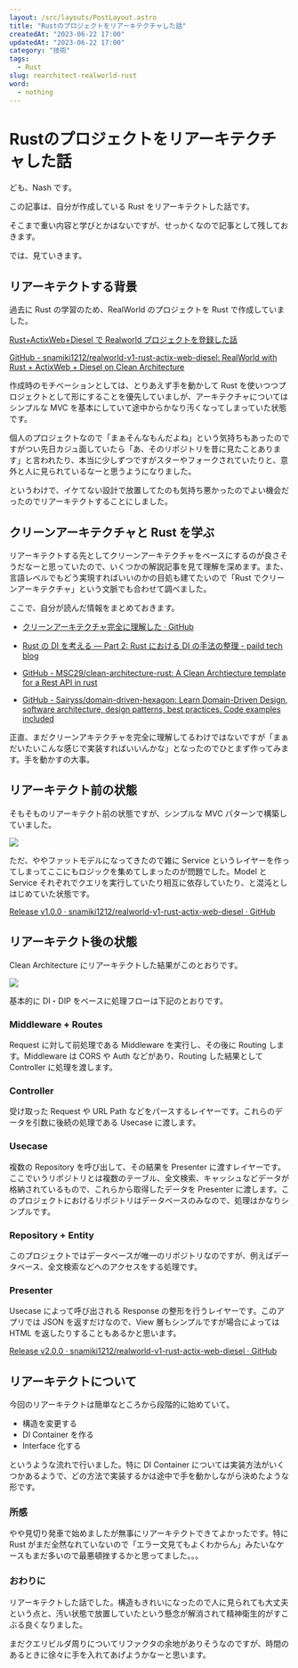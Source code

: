 ```yaml
---
layout: /src/layouts/PostLayout.astro
title: "Rustのプロジェクトをリアーキテクチャした話"
createdAt: "2023-06-22 17:00"
updatedAt: "2023-06-22 17:00"
category: "技術"
tags:
  - Rust
slug: rearchitect-realworld-rust
word:
  - nothing
---
```


# Rustのプロジェクトをリアーキテクチャした話

ども、Nash です。

この記事は、自分が作成している Rust をリアーキテクトした話です。

そこまで重い内容と学びとかはないですが、せっかくなので記事として残しておきます。

では、見ていきます。

## リアーキテクトする背景

過去に Rust の学習のため、RealWorld のプロジェクトを Rust で作成していました。

[Rust+ActixWeb+Diesel で Realworld プロジェクトを登録した話](/rust-actix-web-diesel-realworld/)

[GitHub - snamiki1212/realworld-v1-rust-actix-web-diesel: RealWorld with Rust + ActixWeb + Diesel on Clean Architecture](https://github.com/snamiki1212/realworld-v1-rust-actix-web-diesel)

作成時のモチベーションとしては、とりあえず手を動かして Rust を使いつつプロジェクトとして形にすることを優先していましが、アーキテクチャについてはシンプルな MVC を基本にしていて途中からかなり汚くなってしまっていた状態です。

個人のプロジェクトなので「まぁそんなもんだよね」という気持ちもあったのですがつい先日カジュ面していたら「あ、そのリポジトリを昔に見たことあります」と言われたり、本当に少しずつですがスターやフォークされていたりと、意外と人に見られているなーと思うようになりました。

というわけで、イケてない設計で放置してたのも気持ち悪かったのでよい機会だったのでリアーキテクトすることにしました。

## クリーンアーキテクチャと Rust を学ぶ

リアーキテクトする先としてクリーンアーキテクチャをベースにするのが良さそうだなーと思っていたので、いくつかの解説記事を見て理解を深めます。また、言語レベルでもどう実現すればいいのかの目処も建てたいので「Rust でクリーンアーキテクチャ」という文脈でも合わせて調べました。

ここで、自分が読んだ情報をまとめておきます。

- [クリーンアーキテクチャ完全に理解した · GitHub](https://gist.github.com/mpppk/609d592f25cab9312654b39f1b357c60)

- [Rust の DI を考える –– Part 2: Rust における DI の手法の整理 - paild tech blog](https://techblog.paild.co.jp/entry/2023/06/12/170637)
- [GitHub - MSC29/clean-architecture-rust: A Clean Archtiecture template for a Rest API in rust](https://github.com/MSC29/clean-architecture-rust/tree/main)
- [GitHub - Sairyss/domain-driven-hexagon: Learn Domain-Driven Design, software architecture, design patterns, best practices. Code examples included](https://github.com/Sairyss/domain-driven-hexagon)

正直、まだクリーンアキテクチャを完全に理解してるわけではないですが「まぁだいたいこんな感じで実装すればいいんかな」となったのでひとまず作ってみます。手を動かすの大事。

## リアーキテクト前の状態

そもそものリアーキテクト前の状態ですが、シンプルな MVC パターンで構築していました。

[![](https://mermaid.ink/img/pako:eNqVUk1PwzAM_StRToA2eq_QJLZynJDYkXLwEm8EtUlx3CE07b_TJC2rqk2Imz_es9-zfJTKaZS59PjZolVYGNgT1KUVAhQ7EqvKoOWQN0BslGnAslgbrSv8AkIBfpQ9bGmR1b9pdjclrpxlclWFFIjnLBJfdwjcEr5l0Jh78lPyBulgVFzZhxOaT9UL1GJZ2lBLdsR8sRipzgUF-z7aHFkLqLPEXMzjhLODaf_Re7O3gp14SfPE8_YDFQeVNyOZ_bZO5u2Fib21ft3gOXSKZSyGcrH8A_sf3V18QGJhbJTuG2c9XtWe2lfEp_uGgyaYnMkaqQajuyc7BkIp-R1rLGXehRp30FZcytKeOmjbaGB80qb7PJnvoPI4k9Cy23xbJXOmFgdQ_6hDESNnnZ45_vTpB2sR_2U?type=png)](https://mermaid.live/edit#pako:eNqVUk1PwzAM_StRToA2eq_QJLZynJDYkXLwEm8EtUlx3CE07b_TJC2rqk2Imz_es9-zfJTKaZS59PjZolVYGNgT1KUVAhQ7EqvKoOWQN0BslGnAslgbrSv8AkIBfpQ9bGmR1b9pdjclrpxlclWFFIjnLBJfdwjcEr5l0Jh78lPyBulgVFzZhxOaT9UL1GJZ2lBLdsR8sRipzgUF-z7aHFkLqLPEXMzjhLODaf_Re7O3gp14SfPE8_YDFQeVNyOZ_bZO5u2Fib21ft3gOXSKZSyGcrH8A_sf3V18QGJhbJTuG2c9XtWe2lfEp_uGgyaYnMkaqQajuyc7BkIp-R1rLGXehRp30FZcytKeOmjbaGB80qb7PJnvoPI4k9Cy23xbJXOmFgdQ_6hDESNnnZ45_vTpB2sR_2U)

ただ、ややファットモデルになってきたので雑に Service というレイヤーを作ってしまってここにもロジックを集めてしまったのが問題でした。Model と Service それぞれでクエリを実行していたり相互に依存していたり、と混沌としはじめていた状態です。

[Release v1.0.0 · snamiki1212/realworld-v1-rust-actix-web-diesel · GitHub](https://github.com/snamiki1212/realworld-v1-rust-actix-web-diesel/releases/tag/v1.0.0)

## リアーキテクト後の状態

Clean Architecture にリアーキテクトした結果がこのとおりです。

[![](https://mermaid.ink/img/pako:eNqNk99rgzAQx_-VECi0rOq7jD509rEwXPdU-5DquQbUuORcKaX_-xLj71GmIFzuvvnk7pK701gkQH2aZuIaX5hEcgiigujvLeNQ4HIZUWtFdLWykVBUCMeI7nmSZHBlEsiLdZLXs9yY31My9lhZeonkPyCVd887sVoTacSPiJ6ao0SBUmQZSE3tF39gKTCsNMA7NtbJizu1cqXqiO9apXOugZ09h1e24hHuU0HMlKm5seagKisdgUIoheIo5E2z-sUcnGzVfIzcFcjR4KwxBwVGOcEE2-MyYMjOOuWV9lnvYkEOoiQoyFYginz4NIjjhPBdgULH2dj7H7wPYpz9XU4vug43zRz1uA70nZm2rQ7bSofl1-5gO0jb5msy1wW0JRLHfbLd_edU92m6JtI9scnr09EQVCkKBUZm-0bXNAeZM57oububHRHFC-QQUV-bCaSsyvS4RcVDS6syYQi7xORB_ZRlCtaUVSg-bkVMfZQVtKKAsy_J8k4F9aa9HfB6zh-_085WkQ?type=png)](https://mermaid.live/edit#pako:eNqNk99rgzAQx_-VECi0rOq7jD509rEwXPdU-5DquQbUuORcKaX_-xLj71GmIFzuvvnk7pK701gkQH2aZuIaX5hEcgiigujvLeNQ4HIZUWtFdLWykVBUCMeI7nmSZHBlEsiLdZLXs9yY31My9lhZeonkPyCVd887sVoTacSPiJ6ao0SBUmQZSE3tF39gKTCsNMA7NtbJizu1cqXqiO9apXOugZ09h1e24hHuU0HMlKm5seagKisdgUIoheIo5E2z-sUcnGzVfIzcFcjR4KwxBwVGOcEE2-MyYMjOOuWV9lnvYkEOoiQoyFYginz4NIjjhPBdgULH2dj7H7wPYpz9XU4vug43zRz1uA70nZm2rQ7bSofl1-5gO0jb5msy1wW0JRLHfbLd_edU92m6JtI9scnr09EQVCkKBUZm-0bXNAeZM57oububHRHFC-QQUV-bCaSsyvS4RcVDS6syYQi7xORB_ZRlCtaUVSg-bkVMfZQVtKKAsy_J8k4F9aa9HfB6zh-_085WkQ)

基本的に DI・DIP をベースに処理フローは下記のとおりです。

### Middleware + Routes

Request に対して前処理である Middleware を実行し、その後に Routing します。Middleware は CORS や Auth などがあり、Routing した結果として Controller に処理を渡します。

### Controller

受け取った Request や URL Path などをパースするレイヤーです。これらのデータを引数に後続の処理である Usecase に渡します。

### Usecase

複数の Repository を呼び出して、その結果を Presenter に渡すレイヤーです。ここでいうリポジトリとは複数のテーブル、全文検索、キャッシュなどデータが格納されているもので、これらから取得したデータを Presenter に渡します。このプロジェクトにおけるリポジトリはデータベースのみなので、処理はかなりシンプルです。

### Repository + Entity

このプロジェクトではデータベースが唯一のリポジトリなのですが、例えばデータベース、全文検索などへのアクセスをする処理です。

### Presenter

Usecase によって呼び出される Response の整形を行うレイヤーです。このアプリでは JSON を返すだけなので、View 層もシンプルですが場合によっては HTML を返したりすることもあるかと思います。

[Release v2.0.0 · snamiki1212/realworld-v1-rust-actix-web-diesel · GitHub](https://github.com/snamiki1212/realworld-v1-rust-actix-web-diesel/releases/tag/v2.0.0)

## リアーキテクトについて

今回のリアーキテクトは簡単なところから段階的に始めていて。

- 構造を変更する
- DI Container を作る
- Interface 化する

というような流れで行いました。特に DI Container については実装方法がいくつかあるようで、どの方法で実装するかは途中で手を動かしながら決めたような形です。

### 所感

やや見切り発車で始めましたが無事にリアーキテクトできてよかったです。特に Rust がまだ全然なれていないので「エラー文見てもよくわからん」みたいなケースもまだ多いので最悪頓挫するかと思ってました。。。

### おわりに

リアーキテクトした話でした。構造もきれいになったので人に見られても大丈夫という点と、汚い状態で放置していたという懸念が解消されて精神衛生的がすこぶる良くなりました。

まだクエリビルダ周りについてリファクタの余地がありそうなのですが、時間のあるときに徐々に手を入れてあげようかなーと思います。
